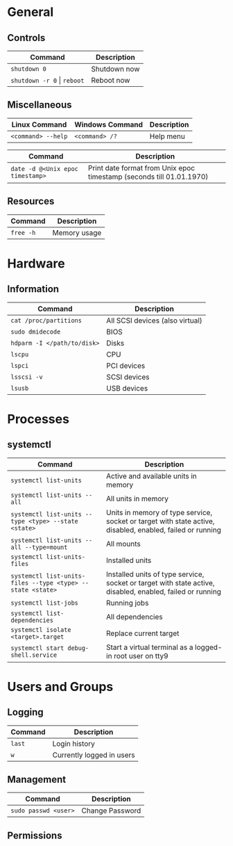 # General

## Controls
| Command | Description |
| --- | --- |
| `shutdown 0` | Shutdown now |
| `shutdown -r 0` \| `reboot` | Reboot now |

## Miscellaneous
| Linux Command | Windows Command | Description |
| --- | --- | --- |
| `<command> --help` | `<command> /?` | Help menu |

| Command | Description |
| --- | --- |
| `date -d @<Unix epoc timestamp>` | Print date format from Unix epoc timestamp (seconds till 01.01.1970) |

## Resources
| Command | Description |
| --- | --- |
| `free -h` | Memory usage |

# Hardware

## Information
| Command | Description |
| --- | --- |
| `cat /proc/partitions` | All SCSI devices (also virtual) |
| `sudo dmidecode` | BIOS |
| `hdparm -I </path/to/disk>` | Disks |
| `lscpu` | CPU |
| `lspci` | PCI devices |
| `lsscsi -v` | SCSI devices |
| `lsusb` | USB devices |

# Processes

## systemctl
| Command | Description |
| --- | --- |
| `systemctl list-units` | Active and available units in memory |
| `systemctl list-units --all` | All units in memory |
| `systemctl list-units --type <type> --state <state>` | Units in memory of type service, socket or target with state active, disabled, enabled, failed or running 
| `systemctl list-units --all --type=mount` | All mounts |
| `systemctl list-units-files` | Installed units |
| `systemctl list-units-files --type <type> --state <state>` | Installed units of type service, socket or target with state active, disabled, enabled, failed or running |
| `systemctl list-jobs` | Running jobs |
| `systemctl list-dependencies` | All dependencies |
| `systemctl isolate <target>.target` | Replace current target |
| `systemctl start debug-shell.service` | Start a virtual terminal as a logged-in root user on tty9 |

# Users and Groups

## Logging
| Command | Description |
| --- | --- |
| `last` | Login history |
| `w` | Currently logged in users |

## Management
| Command | Description |
| --- | --- |
| `sudo passwd <user>` | Change Password |

## Permissions
